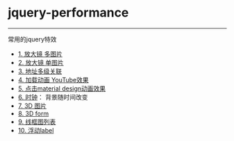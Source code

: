 # jquery-performance
------
常用的jquery特效

+ [1. 放大镜 多图片](jqzoom)
+ [2. 放大镜 单图片](Zoom)
+ [3. 地址多级关联](placecheck) 
+ [4. 加载动画 YouTube效果](youtube-loadingbar)
+ [5. 点击material design动画效果](ripple-click-effect)
+ [6. 时钟](clock)： 背景随时间改变
+ [7. 3D 图片](3D-image)
+ [8. 3D form](3D-form)
+ [9. 线框图列表](wireframe)
+ [10. 浮动label](float-label)